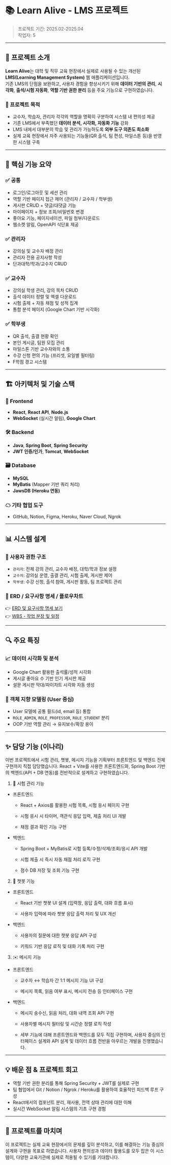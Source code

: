 # 📚 Learn Alive - LMS 프로젝트

> 프로젝트 기간: 2025.02-2025.04  
> 작업자: 5

---

## 📌 프로젝트 소개

**Learn Alive**는 대학 및 직무 교육 현장에서 실제로 사용될 수 있는 개선된 **LMS(Learning Management System)** 웹 애플리케이션입니다.  
기존 LMS의 단점을 보완하고, 사용자 경험을 향상시키기 위해 **데이터 기반의 관리**, **시각화**, **출석/시험 자동화**, **역할 기반 권한 분리** 등을 주요 기능으로 구현하였습니다.

### 🎯 프로젝트 목적

- 교수자, 학습자, 관리자 각각의 역할을 명확히 구분하여 시스템 내 편의성 제공
- 기존 LMS에서 부족했던 **데이터 분석, 시각화, 자동화 기능** 강화
- LMS 내에서 대부분의 학습 및 관리가 가능하도록 **외부 도구 의존도 최소화**
- 실제 교육 현장에서 자주 사용되는 기능들(QR 출석, 팀 편성, 마일스톤 등)을 반영한 시스템 구축

---

## 🧩 핵심 기능 요약

### ✅ 공통
- 로그인/로그아웃 및 세션 관리
- 역할 기반 페이지 접근 제어 (관리자 / 교수자 / 학부생)
- 게시판 CRUD + 댓글/대댓글 기능
- 마이페이지 + 정보 조회/비밀번호 변경
- 좋아요 기능, 페이지네이션, 파일 첨부/다운로드
- 웹소켓 알림, OpenAPI 식단표 제공

### ✅ 관리자
- 강의실 및 교수자 배정 관리
- 관리자 전용 공지사항 작성
- 단과대학/학과/교수자 CRUD

### ✅ 교수자
- 강의실 학생 관리, 강의 목차 CRUD
- 출석 데이터 정렬 및 엑셀 다운로드
- 시험 출제 + 자동 채점 및 성적 집계
- 통합 분석 페이지 (Google Chart 기반 시각화)

### ✅ 학부생
- QR 출석, 출결 현황 확인
- 본인 게시글, 팀원 모집 관리
- 마일스톤 기반 교수자와의 소통
- 수강 신청 편의 기능 (프리셋, 요일별 필터링)
- F학점 경고 시스템

---

## 🏗 아키텍처 및 기술 스택

### 🔧 Frontend
- **React**, **React API**, **Node.js**
- **WebSocket** (실시간 알림), **Google Chart**

### 🛠 Backend
- **Java**, **Spring Boot**, **Spring Security**
- **JWT 인증/인가**, **Tomcat**, **WebSocket**

### 🗃 Database
- **MySQL**
- **MyBatis** (Mapper 기반 쿼리 처리)
- **JawsDB (Heroku 연동)**

### ☁ 기타 협업 도구
- GitHub, Notion, Figma, Heroku, Naver Cloud, Ngrok

---

## 📊 시스템 설계

### 📍 사용자 권한 구조
- `관리자`: 전체 강의 관리, 교수자 배정, 대학/학과 정보 설정
- `교수자`: 강의실 운영, 출결 관리, 시험 출제, 게시판 제어
- `학부생`: 수강 신청, 출석 참여, 게시판 활동, 팀 프로젝트 관리

### 📁 ERD / 요구사항 명세 / 플로우차트
👉 [ERD 및 요구사항 명세 보기](https://www.figma.com/design/WOBNLCfkcLOltITfUSnO3Z/Untitled?m=dev&t=unpGOldBTlfgy3fj-1)  
👉 [WBS - 작업 분장 및 일정](https://www.figma.com/design/WOBNLCfkcLOltITfUSnO3Z/Untitled?m=dev&t=unpGOldBTlfgy3fj-1)

---

## 🔍 주요 특징

### 📈 데이터 시각화 및 분석
- Google Chart 활용한 출석률/성적 시각화
- 게시글 좋아요 수 기반 인기 게시판 제공
- 설문 게시판 막대/파이차트 시각화 자동 생성

### 🧠 객체 지향 모델링 (User 중심)
- User 모델에 공통 필드(id, email 등) 통합
- `ROLE_ADMIN`, `ROLE_PROFESSOR`, `ROLE_STUDENT` 분리
- OOP 기반 역할 관리 → 유지보수/확장 용이

---

## ✨ 담당 기능 (이나리)

이번 프로젝트에서 시험 관리, 챗봇, 메시지 기능을 기획부터 프론트엔드 및 백엔드 전체 구현까지 직접 담당했습니다.
React + Vite를 사용한 프론트엔드와, Spring Boot 기반의 백엔드(API + DB 연동)를 전반적으로 설계하고 구현하였습니다.

1. 📘 시험 관리 기능
 - 프론트엔드

    - React + Axios를 활용한 시험 목록, 시험 응시 페이지 구현

    - 시험 응시 시 타이머, 객관식 응답 입력, 제출 처리 UI 개발

    - 채점 결과 확인 기능 구현

 - 백엔드

    - Spring Boot + MyBatis로 시험 등록/수정/삭제/조회/응시 API 개발

    - 시험 제출 시 즉시 자동 채점 처리 로직 구현

    - 점수 DB 저장 및 조회 기능 구현

2. 💬 챗봇 기능
 - 프론트엔드

    - React 기반 챗봇 UI 설계 (입력창, 응답 출력, 대화 흐름 표시)

    - 사용자 입력에 따라 챗봇 응답 출력 처리 및 UX 개선

 - 백엔드

    - 사용자의 질문에 대한 챗봇 응답 API 구성

    - 키워드 기반 응답 로직 및 대화 기록 처리 구현

3. ✉️ 메시지 기능
 - 프론트엔드

    - 교수자 ↔ 학습자 간 1:1 메시지 기능 UI 구성

    - 메시지 목록, 읽음 여부 표시, 메시지 전송 등 인터페이스 구현

 - 백엔드

    - 메시지 송수신, 읽음 처리, 대화 내역 조회 API 구현

    - 사용자별 메시지 필터링 및 시간순 정렬 로직 작성

    - 세부 기능에 대해 프론트엔드와 백엔드를 모두 직접 구현하며, 사용자 중심의 인터페이스 설계와 API 설계 및 데이터 흐름 전반을 아우르는 개발을 진행했습니다.


---

## 💡 배운 점 & 프로젝트 회고

- 역할 기반 권한 분리를 통해 Spring Security + JWT를 실제로 구현
- 팀 협업에서 Git / Notion / Ngrok / Heroku를 활용하여 효율적인 피드백 루프 구성
- React에서의 컴포넌트 분리, 재사용, 전역 상태 관리에 대한 이해
- 실시간 WebSocket 알림 시스템의 기초 구현 경험

---

## 🙌 프로젝트를 마치며

이 프로젝트는 실제 교육 현장에서의 문제를 깊이 분석하고, 이를 해결하는 기능 중심의 설계와 구현을 목표로 하였습니다. 사용자 편의성과 데이터 활용도를 모두 잡은 이 시스템이, 다양한 교육기관에 실제로 적용될 수 있기를 기대합니다.

